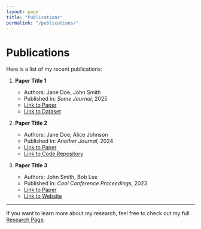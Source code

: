 ```yaml
---
layout: page
title: "Publications"
permalink: "/publications/"
---
```


# Publications

Here is a list of my recent publications:

1. **Paper Title 1**
   - Authors: Jane Doe, John Smith
   - Published in: *Some Journal*, 2025
   - [Link to Paper](https://example.com/paper1)
   - [Link to Dataset](https://example.com/dataset1)
   
2. **Paper Title 2**
   - Authors: Jane Doe, Alice Johnson
   - Published in: *Another Journal*, 2024
   - [Link to Paper](https://example.com/paper2)
   - [Link to Code Repository](https://github.com/example/repository)
   
3. **Paper Title 3**
   - Authors: John Smith, Bob Lee
   - Published in: *Cool Conference Proceedings*, 2023
   - [Link to Paper](https://example.com/paper3)
   - [Link to Website](https://example.com)
   
---

If you want to learn more about my research, feel free to check out my full [Research Page](https://example.com/research).

